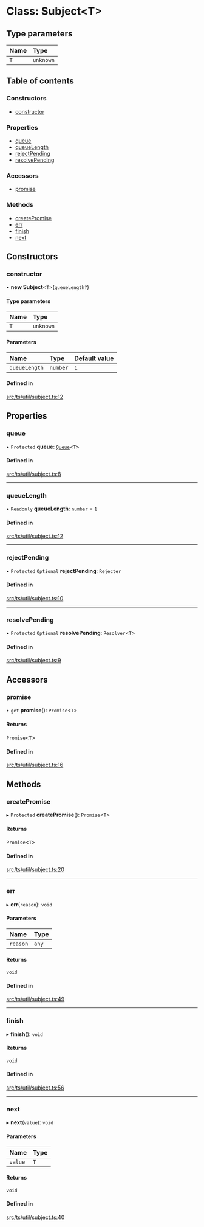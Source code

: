 # Class: Subject<T\>

## Type parameters

| Name | Type |
| :------ | :------ |
| `T` | `unknown` |

## Table of contents

### Constructors

- [constructor](Subject.md#constructor)

### Properties

- [queue](Subject.md#queue)
- [queueLength](Subject.md#queuelength)
- [rejectPending](Subject.md#rejectpending)
- [resolvePending](Subject.md#resolvepending)

### Accessors

- [promise](Subject.md#promise)

### Methods

- [createPromise](Subject.md#createpromise)
- [err](Subject.md#err)
- [finish](Subject.md#finish)
- [next](Subject.md#next)

## Constructors

### constructor

• **new Subject**<`T`\>(`queueLength?`)

#### Type parameters

| Name | Type |
| :------ | :------ |
| `T` | `unknown` |

#### Parameters

| Name | Type | Default value |
| :------ | :------ | :------ |
| `queueLength` | `number` | `1` |

#### Defined in

[src/ts/util/subject.ts:12](https://gitlab.com/i3-market/code/wp3/t3.2/i3m-wallet-monorepo/-/blob/fe110225/packages/wallet-protocol/src/ts/util/subject.ts#L12)

## Properties

### queue

• `Protected` **queue**: [`Queue`](Queue.md)<`T`\>

#### Defined in

[src/ts/util/subject.ts:8](https://gitlab.com/i3-market/code/wp3/t3.2/i3m-wallet-monorepo/-/blob/fe110225/packages/wallet-protocol/src/ts/util/subject.ts#L8)

___

### queueLength

• `Readonly` **queueLength**: `number` = `1`

#### Defined in

[src/ts/util/subject.ts:12](https://gitlab.com/i3-market/code/wp3/t3.2/i3m-wallet-monorepo/-/blob/fe110225/packages/wallet-protocol/src/ts/util/subject.ts#L12)

___

### rejectPending

• `Protected` `Optional` **rejectPending**: `Rejecter`

#### Defined in

[src/ts/util/subject.ts:10](https://gitlab.com/i3-market/code/wp3/t3.2/i3m-wallet-monorepo/-/blob/fe110225/packages/wallet-protocol/src/ts/util/subject.ts#L10)

___

### resolvePending

• `Protected` `Optional` **resolvePending**: `Resolver`<`T`\>

#### Defined in

[src/ts/util/subject.ts:9](https://gitlab.com/i3-market/code/wp3/t3.2/i3m-wallet-monorepo/-/blob/fe110225/packages/wallet-protocol/src/ts/util/subject.ts#L9)

## Accessors

### promise

• `get` **promise**(): `Promise`<`T`\>

#### Returns

`Promise`<`T`\>

#### Defined in

[src/ts/util/subject.ts:16](https://gitlab.com/i3-market/code/wp3/t3.2/i3m-wallet-monorepo/-/blob/fe110225/packages/wallet-protocol/src/ts/util/subject.ts#L16)

## Methods

### createPromise

▸ `Protected` **createPromise**(): `Promise`<`T`\>

#### Returns

`Promise`<`T`\>

#### Defined in

[src/ts/util/subject.ts:20](https://gitlab.com/i3-market/code/wp3/t3.2/i3m-wallet-monorepo/-/blob/fe110225/packages/wallet-protocol/src/ts/util/subject.ts#L20)

___

### err

▸ **err**(`reason`): `void`

#### Parameters

| Name | Type |
| :------ | :------ |
| `reason` | `any` |

#### Returns

`void`

#### Defined in

[src/ts/util/subject.ts:49](https://gitlab.com/i3-market/code/wp3/t3.2/i3m-wallet-monorepo/-/blob/fe110225/packages/wallet-protocol/src/ts/util/subject.ts#L49)

___

### finish

▸ **finish**(): `void`

#### Returns

`void`

#### Defined in

[src/ts/util/subject.ts:56](https://gitlab.com/i3-market/code/wp3/t3.2/i3m-wallet-monorepo/-/blob/fe110225/packages/wallet-protocol/src/ts/util/subject.ts#L56)

___

### next

▸ **next**(`value`): `void`

#### Parameters

| Name | Type |
| :------ | :------ |
| `value` | `T` |

#### Returns

`void`

#### Defined in

[src/ts/util/subject.ts:40](https://gitlab.com/i3-market/code/wp3/t3.2/i3m-wallet-monorepo/-/blob/fe110225/packages/wallet-protocol/src/ts/util/subject.ts#L40)

